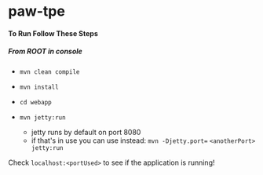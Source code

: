 # paw-tpe

#### To Run Follow These Steps

##### From ROOT in console
- `mvn clean compile`
- `mvn install`

- `cd webapp`
- `mvn jetty:run`
  - jetty runs by default on port 8080
  - if that's in use you can use instead:
    `mvn -Djetty.port=` `<anotherPort>` ` jetty:run`

Check `localhost:<portUsed>` to see if the application is running!
